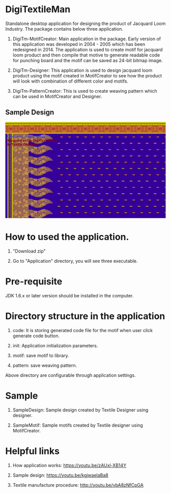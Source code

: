# DigiTextileMan
Standalone desktop application for designing the product of Jacquard Loom Industry. The package contains below three application.

1. DigiTm-MotifCreator: Main application in the package. Early version of this application was developed in 2004 - 2005 which has been redesigned in 2014. The application is used to create motif for jacquard loom product and then compile that motive to generate readable code for punching board and the motif can be saved as 24-bit bitmap image.

2. DigiTm-Designer: This application is used to design jacquard loom product using the motif created in MotifCreator to see how the product will look with combination of different color and motifs.

3. DigiTm-PatternCreator: This is used to create weaving pattern which can be used in MotifCreator and Designer.

## Sample Design
<img src="SampleDesign/myDesign001.jpg">

# How to used the application.

1. "Download zip"

2. Go to "Application" directory, you will see three executable.

# Pre-requisite
JDK 1.6.x or later version should be installed in the computer.
  
# Directory structure in the application

1. code: It is storing generated code file for the motif when user click generate code button.

2. init: Application initialization parameters.

3. motif: save motif to library.

4. pattern: save weaving pattern.

Above directory are configurable through application settings.

# Sample 
1. SampleDesign: Sample design created by Textile Designer using designer.

2. SampleMotif: Sample motifs created by Textile designer using MotifCreator.



# Helpful links

1. How application works:
https://youtu.be/zAUxl-XB14Y

2. Sample design: 
https://youtu.be/kgjwaelaBa8

3. Textile manufacture procedure: 
http://youtu.be/vbA8zNfCpGA


